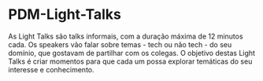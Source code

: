 # PDM-Light-Talks
As Light Talks são talks informais, com a duração máxima de 12 minutos cada. Os speakers vão falar sobre temas - tech ou não tech - do seu domínio, que gostavam de partilhar com os colegas. O objetivo destas Light Talks é criar momentos para que cada um possa explorar temáticas do seu interesse e conhecimento.
